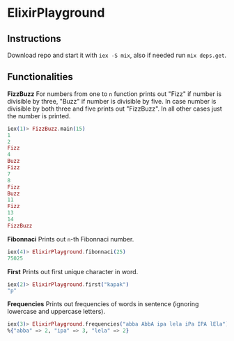 # ElixirPlayground



## Instructions

Download repo and start it with `iex -S mix`, also if needed run `mix deps.get`.


## Functionalities

**FizzBuzz**
For numbers from one to `n` function prints out "Fizz" if number is
divisible by three, "Buzz" if number is divisible by five. In case number is
divisible by both three and five prints out "FizzBuzz". In all other cases
just the number is printed.
```elixir
iex(1)> FizzBuzz.main(15)
1
2
Fizz
4
Buzz
Fizz
7
8
Fizz
Buzz
11
Fizz
13
14
FizzBuzz
```
**Fibonnaci**
Prints out `n`-th Fibonnaci number.
```elixir
iex(4)> ElixirPlayground.fibonnaci(25)
75025
```

**First**
Prints out first unique character in word.
```elixir
iex(2)> ElixirPlayground.first("kapak")
"p"
```

**Frequencies**
Prints out frequencies of words in sentence (ignoring lowercase and uppercase letters).
```elixir
iex(3)> ElixirPlayground.frequencies("abba AbbA ipa lela iPa IPA lEla")
%{"abba" => 2, "ipa" => 3, "lela" => 2}
```
